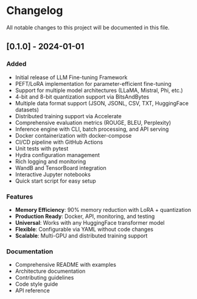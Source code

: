 # Changelog

All notable changes to this project will be documented in this file.

## [0.1.0] - 2024-01-01

### Added
- Initial release of LLM Fine-tuning Framework
- PEFT/LoRA implementation for parameter-efficient fine-tuning
- Support for multiple model architectures (LLaMA, Mistral, Phi, etc.)
- 4-bit and 8-bit quantization support via BitsAndBytes
- Multiple data format support (JSON, JSONL, CSV, TXT, HuggingFace datasets)
- Distributed training support via Accelerate
- Comprehensive evaluation metrics (ROUGE, BLEU, Perplexity)
- Inference engine with CLI, batch processing, and API serving
- Docker containerization with docker-compose
- CI/CD pipeline with GitHub Actions
- Unit tests with pytest
- Hydra configuration management
- Rich logging and monitoring
- WandB and TensorBoard integration
- Interactive Jupyter notebooks
- Quick start script for easy setup

### Features
- **Memory Efficiency**: 90% memory reduction with LoRA + quantization
- **Production Ready**: Docker, API, monitoring, and testing
- **Universal**: Works with any HuggingFace transformer model
- **Flexible**: Configurable via YAML without code changes
- **Scalable**: Multi-GPU and distributed training support

### Documentation
- Comprehensive README with examples
- Architecture documentation
- Contributing guidelines
- Code style guide
- API reference